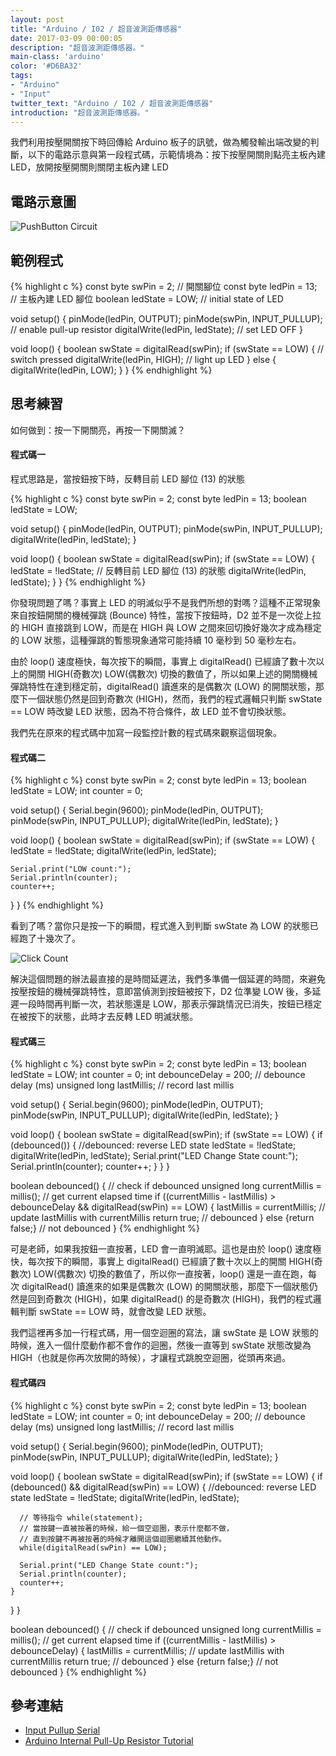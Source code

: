 ```yaml
---
layout: post
title: "Arduino / I02 / 超音波測距傳感器"
date: 2017-03-09 00:00:05
description: "超音波測距傳感器。"
main-class: 'arduino'
color: '#D6BA32'
tags:
- "Arduino"
- "Input"
twitter_text: "Arduino / I02 / 超音波測距傳感器"
introduction: "超音波測距傳感器。"
---
```


我們利用按壓開關按下時回傳給 Arduino 板子的訊號，做為觸發輸出端改變的判斷，以下的電路示意與第一段程式碼，示範情境為：按下按壓開關則點亮主板內建 LED，放開按壓開關則關閉主板內建 LED

## 電路示意圖

![PushButton Circuit](https://www.arduino.cc/en/uploads/Tutorial/inputPullupButton.png)

## 範例程式

{% highlight c %}
const byte swPin = 2;    // 開關腳位
const byte ledPin = 13;  // 主板內建 LED 腳位
boolean ledState = LOW;  // initial state of LED

void setup() {
  pinMode(ledPin, OUTPUT);
  pinMode(swPin, INPUT_PULLUP);   // enable pull-up resistor
  digitalWrite(ledPin, ledState); // set LED OFF
}

void loop() {
  boolean swState = digitalRead(swPin);
  if (swState == LOW) {               // switch pressed
     digitalWrite(ledPin, HIGH);      // light up LED
  } else {
     digitalWrite(ledPin, LOW);
  }
}
{% endhighlight %}

## 思考練習

如何做到：按一下開關亮，再按一下開關滅？

#### 程式碼一

程式思路是，當按鈕按下時，反轉目前 LED 腳位 (13) 的狀態

{% highlight c %}
const byte swPin = 2;
const byte ledPin = 13;
boolean ledState = LOW;

void setup() {
  pinMode(ledPin, OUTPUT);
  pinMode(swPin, INPUT_PULLUP);
  digitalWrite(ledPin, ledState);
}

void loop() {
  boolean swState = digitalRead(swPin);
  if (swState == LOW) {
    ledState = !ledState; // 反轉目前 LED 腳位 (13) 的狀態
    digitalWrite(ledPin, ledState);
  }
}
{% endhighlight %}

你發現問題了嗎？事實上 LED 的明滅似乎不是我們所想的對嗎？這種不正常現象來自按鈕開關的機械彈跳 (Bounce) 特性，當按下按鈕時，D2 並不是一次從上拉的 HIGH 直接跳到 LOW，而是在 HIGH 與 LOW 之間來回切換好幾次才成為穩定的 LOW 狀態，這種彈跳的暫態現象通常可能持續 10 毫秒到 50 毫秒左右。

由於 loop() 速度極快，每次按下的瞬間，事實上 digitalRead() 已經讀了數十次以上的開關 HIGH(奇數次) LOW(偶數次) 切換的數值了，所以如果上述的開關機械彈跳特性在達到穩定前，digitalRead() 讀進來的是偶數次 (LOW) 的開關狀態，那麼下一個狀態仍然是回到奇數次 (HIGH)，然而，我們的程式邏輯只判斷 swState == LOW 時改變 LED 狀態，因為不符合條件，故 LED 並不會切換狀態。

我們先在原來的程式碼中加寫一段監控計數的程式碼來觀察這個現象。

#### 程式碼二

{% highlight c %}
const byte swPin = 2;
const byte ledPin = 13;
boolean ledState = LOW;
int counter = 0;

void setup() {
  Serial.begin(9600);
  pinMode(ledPin, OUTPUT);
  pinMode(swPin, INPUT_PULLUP);
  digitalWrite(ledPin, ledState);
}

void loop() {
  boolean swState = digitalRead(swPin);
  if (swState == LOW) {
    ledState = !ledState;
    digitalWrite(ledPin, ledState);

    Serial.print("LOW count:");
    Serial.println(counter);
    counter++;
  }
}
{% endhighlight %}

看到了嗎？當你只是按一下的瞬間，程式進入到判斷 swState 為 LOW 的狀態已經跑了十幾次了。

![Click Count](/freakhq/assets/img/posts/pushbutton_bouce_count.png)

解決這個問題的辦法最直接的是時間延遲法，我們多準備一個延遲的時間，來避免按壓按鈕的機械彈跳特性，意即當偵測到按鈕被按下，D2 位準變 LOW 後，多延遲一段時間再判斷一次，若狀態還是 LOW，那表示彈跳情況已消失，按鈕已穩定在被按下的狀態，此時才去反轉 LED 明滅狀態。

#### 程式碼三
{% highlight c %}
const byte swPin = 2;
const byte ledPin = 13;
boolean ledState = LOW;
int counter = 0;
int debounceDelay = 200; // debounce delay (ms)
unsigned long lastMillis; // record last millis

void setup() {
  Serial.begin(9600);
  pinMode(ledPin, OUTPUT);
  pinMode(swPin, INPUT_PULLUP);
  digitalWrite(ledPin, ledState);
}

void loop() {
  boolean swState = digitalRead(swPin);
  if (swState == LOW) {
    if (debounced()) { //debounced: reverse LED state
      ledState = !ledState;
      digitalWrite(ledPin, ledState);
      Serial.print("LED Change State count:");
      Serial.println(counter);
      counter++;
    }
  }
}

boolean debounced() { // check if debounced
  unsigned long currentMillis = millis(); // get current elapsed time
  if ((currentMillis - lastMillis) > debounceDelay && digitalRead(swPin) == LOW) {
    lastMillis = currentMillis; // update lastMillis with currentMillis
    return true; // debounced
  }
  else {return false;} // not debounced
}
{% endhighlight %}

可是老師，如果我按鈕一直按著，LED 會一直明滅耶。這也是由於 loop() 速度極快，每次按下的瞬間，事實上 digitalRead() 已經讀了數十次以上的開關 HIGH(奇數次) LOW(偶數次) 切換的數值了，所以你一直按著，loop() 還是一直在跑，每次 digitalRead() 讀進來的如果是偶數次 (LOW) 的開關狀態，那麼下一個狀態仍然是回到奇數次 (HIGH)，如果 digitalRead() 的是奇數次 (HIGH)，我們的程式邏輯判斷 swState == LOW 時，就會改變 LED 狀態。

我們這裡再多加一行程式碼，用一個空迴圈的寫法，讓 swState 是 LOW 狀態的時候，進入一個什麼動作都不會作的迴圈，然後一直等到 swState 狀態改變為 HIGH（也就是你再次放開的時候），才讓程式跳脫空迴圈，從頭再來過。

#### 程式碼四
{% highlight c %}
const byte swPin = 2;
const byte ledPin = 13;
boolean ledState = LOW;
int counter = 0;
int debounceDelay = 200; // debounce delay (ms)
unsigned long lastMillis; // record last millis

void setup() {
  Serial.begin(9600);
  pinMode(ledPin, OUTPUT);
  pinMode(swPin, INPUT_PULLUP);
  digitalWrite(ledPin, ledState);
}

void loop() {
  boolean swState = digitalRead(swPin);
  if (swState == LOW) {
    if (debounced() && digitalRead(swPin) == LOW) { //debounced: reverse LED state
      ledState = !ledState;
      digitalWrite(ledPin, ledState);

      // 等待指令 while(statement);
      // 當按鍵一直被按著的時候，給一個空迴圈，表示什麼都不做，
      // 直到按鍵不再被按著的時候才離開這個迴圈繼續其他動作。
      while(digitalRead(swPin) == LOW);

      Serial.print("LED Change State count:");
      Serial.println(counter);
      counter++;
    }
  }
}

boolean debounced() { // check if debounced
  unsigned long currentMillis = millis(); // get current elapsed time
  if ((currentMillis - lastMillis) > debounceDelay) {
    lastMillis = currentMillis; // update lastMillis with currentMillis
    return true; // debounced
  }
  else {return false;} // not debounced
}
{% endhighlight %}

## 參考連結
* [Input Pullup Serial](https://www.arduino.cc/en/Tutorial/InputPullupSerial)
* [Arduino Internal Pull-Up Resistor Tutorial](https://www.baldengineer.com/arduino-internal-pull-up-resistor-tutorial.html)
